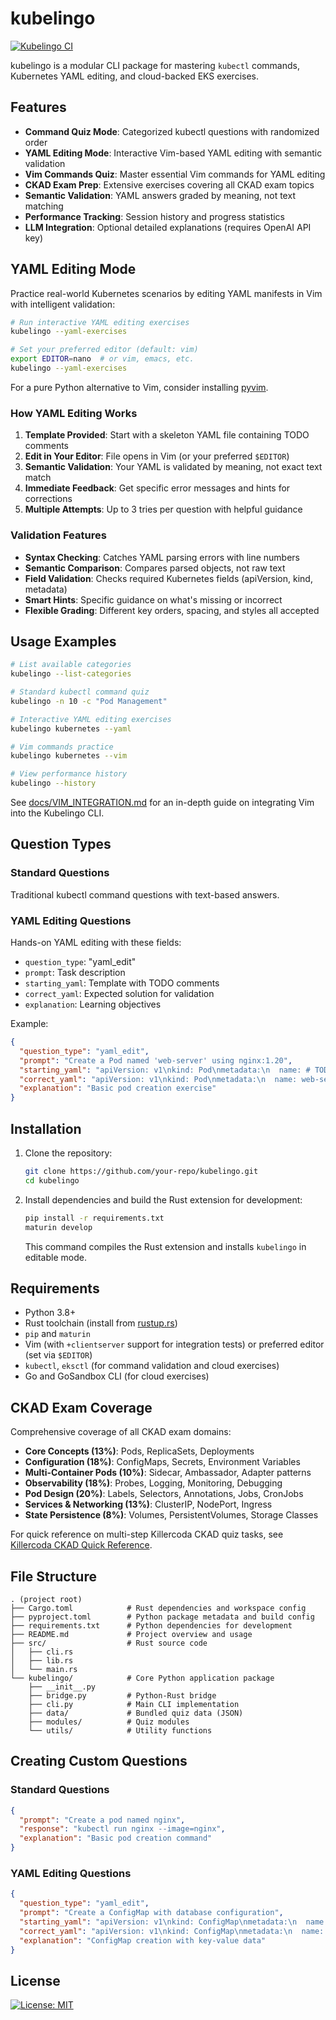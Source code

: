  # kubelingo

[![Kubelingo CI](https://github.com/YOUR_USERNAME/kubelingo/actions/workflows/ci.yml/badge.svg)](https://github.com/YOUR_USERNAME/kubelingo/actions/workflows/ci.yml)

kubelingo is a modular CLI package for mastering `kubectl` commands, Kubernetes YAML editing, and cloud-backed EKS exercises.

## Features

- **Command Quiz Mode**: Categorized kubectl questions with randomized order
- **YAML Editing Mode**: Interactive Vim-based YAML editing with semantic validation
- **Vim Commands Quiz**: Master essential Vim commands for YAML editing
- **CKAD Exam Prep**: Extensive exercises covering all CKAD exam topics
- **Semantic Validation**: YAML answers graded by meaning, not text matching
- **Performance Tracking**: Session history and progress statistics
- **LLM Integration**: Optional detailed explanations (requires OpenAI API key)

## YAML Editing Mode

Practice real-world Kubernetes scenarios by editing YAML manifests in Vim with intelligent validation:

```bash
# Run interactive YAML editing exercises
kubelingo --yaml-exercises

# Set your preferred editor (default: vim)
export EDITOR=nano  # or vim, emacs, etc.
kubelingo --yaml-exercises
```

For a pure Python alternative to Vim, consider installing [pyvim](https://github.com/prompt-toolkit/pyvim).

### How YAML Editing Works

1. **Template Provided**: Start with a skeleton YAML file containing TODO comments
2. **Edit in Your Editor**: File opens in Vim (or your preferred `$EDITOR`)
3. **Semantic Validation**: Your YAML is validated by meaning, not exact text match
4. **Immediate Feedback**: Get specific error messages and hints for corrections
5. **Multiple Attempts**: Up to 3 tries per question with helpful guidance

### Validation Features

- **Syntax Checking**: Catches YAML parsing errors with line numbers
- **Semantic Comparison**: Compares parsed objects, not raw text
- **Field Validation**: Checks required Kubernetes fields (apiVersion, kind, metadata)
- **Smart Hints**: Specific guidance on what's missing or incorrect
- **Flexible Grading**: Different key orders, spacing, and styles all accepted


## Usage Examples

```bash
# List available categories
kubelingo --list-categories

# Standard kubectl command quiz
kubelingo -n 10 -c "Pod Management"

# Interactive YAML editing exercises
kubelingo kubernetes --yaml

# Vim commands practice
kubelingo kubernetes --vim

# View performance history
kubelingo --history
```

See [docs/VIM_INTEGRATION.md](docs/VIM_INTEGRATION.md) for an in-depth guide on integrating Vim into the Kubelingo CLI.


## Question Types

### Standard Questions
Traditional kubectl command questions with text-based answers.

### YAML Editing Questions
Hands-on YAML editing with these fields:
- `question_type`: "yaml_edit"
- `prompt`: Task description
- `starting_yaml`: Template with TODO comments
- `correct_yaml`: Expected solution for validation
- `explanation`: Learning objectives

Example:
```json
{
  "question_type": "yaml_edit",
  "prompt": "Create a Pod named 'web-server' using nginx:1.20",
  "starting_yaml": "apiVersion: v1\nkind: Pod\nmetadata:\n  name: # TODO\n...",
  "correct_yaml": "apiVersion: v1\nkind: Pod\nmetadata:\n  name: web-server\n...",
  "explanation": "Basic pod creation exercise"
}
```

## Installation

1.  Clone the repository:
    ```bash
    git clone https://github.com/your-repo/kubelingo.git
    cd kubelingo
    ```

2.  Install dependencies and build the Rust extension for development:
    ```bash
    pip install -r requirements.txt
    maturin develop
    ```
    This command compiles the Rust extension and installs `kubelingo` in editable mode.

## Requirements

- Python 3.8+
- Rust toolchain (install from [rustup.rs](https://rustup.rs/))
- `pip` and `maturin`
- Vim (with `+clientserver` support for integration tests) or preferred editor (set via `$EDITOR`)
- `kubectl`, `eksctl` (for command validation and cloud exercises)
- Go and GoSandbox CLI (for cloud exercises)

## CKAD Exam Coverage

Comprehensive coverage of all CKAD exam domains:

- **Core Concepts (13%)**: Pods, ReplicaSets, Deployments
- **Configuration (18%)**: ConfigMaps, Secrets, Environment Variables  
- **Multi-Container Pods (10%)**: Sidecar, Ambassador, Adapter patterns
- **Observability (18%)**: Probes, Logging, Monitoring, Debugging
- **Pod Design (20%)**: Labels, Selectors, Annotations, Jobs, CronJobs
- **Services & Networking (13%)**: ClusterIP, NodePort, Ingress
- **State Persistence (8%)**: Volumes, PersistentVolumes, Storage Classes
  
For quick reference on multi-step Killercoda CKAD quiz tasks, see [Killercoda CKAD Quick Reference](docs/killercoda_ckad_cheat_sheet.md).

## File Structure

```
. (project root)
├── Cargo.toml            # Rust dependencies and workspace config
├── pyproject.toml        # Python package metadata and build config
├── requirements.txt      # Python dependencies for development
├── README.md             # Project overview and usage
├── src/                  # Rust source code
│   ├── cli.rs
│   ├── lib.rs
│   └── main.rs
└── kubelingo/            # Core Python application package
    ├── __init__.py
    ├── bridge.py         # Python-Rust bridge
    ├── cli.py            # Main CLI implementation
    ├── data/             # Bundled quiz data (JSON)
    ├── modules/          # Quiz modules
    └── utils/            # Utility functions
```

## Creating Custom Questions

### Standard Questions
```json
{
  "prompt": "Create a pod named nginx",
  "response": "kubectl run nginx --image=nginx",
  "explanation": "Basic pod creation command"
}
```

### YAML Editing Questions
```json
{
  "question_type": "yaml_edit",
  "prompt": "Create a ConfigMap with database configuration",
  "starting_yaml": "apiVersion: v1\nkind: ConfigMap\nmetadata:\n  name: # TODO\ndata:\n  # TODO",
  "correct_yaml": "apiVersion: v1\nkind: ConfigMap\nmetadata:\n  name: db-config\ndata:\n  host: localhost\n  port: \"5432\"",
  "explanation": "ConfigMap creation with key-value data"
}
```



## License

[![License: MIT](https://img.shields.io/badge/License-MIT-yellow.svg)](LICENSE)
